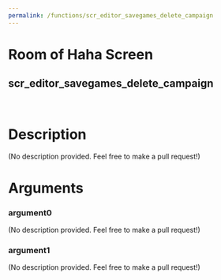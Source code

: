 ```yaml
---
permalink: /functions/scr_editor_savegames_delete_campaign
---
```

# Room of Haha Screen  
## scr_editor_savegames_delete_campaign  
&nbsp;  
# Description  
(No description provided. Feel free to make a pull request!) 
&nbsp;  
# Arguments
### argument0
(No description provided. Feel free to make a pull request!)
&nbsp;  
### argument1
(No description provided. Feel free to make a pull request!)
&nbsp;  


